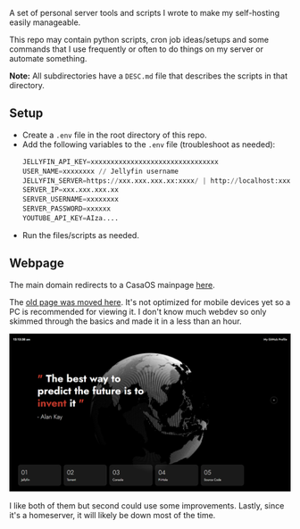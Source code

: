 A set of personal server tools and scripts I wrote to make my self-hosting easily manageable.

This repo may contain python scripts, cron job ideas/setups and some commands that I use
frequently or often to do things on my server or automate something.

**Note:** All subdirectories have a `DESC.md` file that describes the scripts in that directory.

## Setup

- Create a `.env` file in the root directory of this repo.
- Add the following variables to the `.env` file (troubleshoot as needed):
  ```python
  JELLYFIN_API_KEY=xxxxxxxxxxxxxxxxxxxxxxxxxxxxxxxx
  USER_NAME=xxxxxxxx // Jellyfin username
  JELLYFIN_SERVER=https://xxx.xxx.xxx.xx:xxxx/ | http://localhost:xxxx/ | hosted_domain
  SERVER_IP=xxx.xxx.xxx.xx
  SERVER_USERNAME=xxxxxxxx
  SERVER_PASSWORD=xxxxxx
  YOUTUBE_API_KEY=AIza....
  ```
- Run the files/scripts as needed.

## Webpage
The main domain redirects to a CasaOS mainpage [here](https://cloud417.space/).

The [old page was moved here](https://old.cloud417.space). It's not optimized
for mobile devices yet so a PC is recommended for viewing it. I don't know much webdev
so only skimmed through the basics and made it in a less than an hour.

![](Website/assets/scr_01.png)

I like both of them but second could use some improvements.
Lastly, since it's a
homeserver, it will likely be down most of the time.
